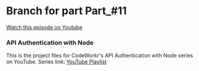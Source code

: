 # Branch for part Part_#11
[Watch this episode on Youtube](https://youtu.be/JgSLf-HS5gg)


### API Authentication with Node 
This is the project files for CodeWorkr's API Authentication with Node series on YouTube.
Series link: [YouTube Playlist](https://www.youtube.com/watch?v=zx6jnaLuB9Q&list=PLSpJkDDmpFZ7GowbJE-mvX09zY9zfYatI)